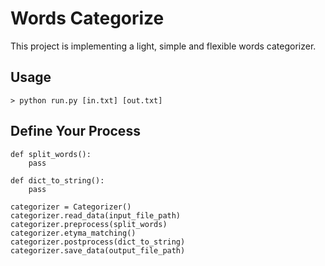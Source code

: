 # Words Categorize

This project is implementing a light, simple and flexible words categorizer.

## Usage
```
> python run.py [in.txt] [out.txt]
```

## Define Your Process
```
def split_words():
    pass

def dict_to_string():
    pass

categorizer = Categorizer()
categorizer.read_data(input_file_path)
categorizer.preprocess(split_words)
categorizer.etyma_matching()
categorizer.postprocess(dict_to_string)
categorizer.save_data(output_file_path)
```